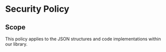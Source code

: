 # Security Policy

## Scope
This policy applies to the JSON structures and code implementations within our library.
